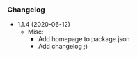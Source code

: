 ### Changelog

- 1.1.4 (2020-06-12)
  - Misc:
    - Add homepage to package.json
    - Add changelog ;)